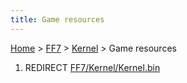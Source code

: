 ```yaml
---
title: Game resources
---
```


[Home](Main%20Page.md) > [FF7](FF7.md) > [Kernel](FF7/Kernel.md) > Game resources

1.  REDIRECT [FF7/Kernel/Kernel.bin][]

  [FF7/Kernel/Kernel.bin]: FF7/Kernel/Kernel.bin.md "wikilink"
